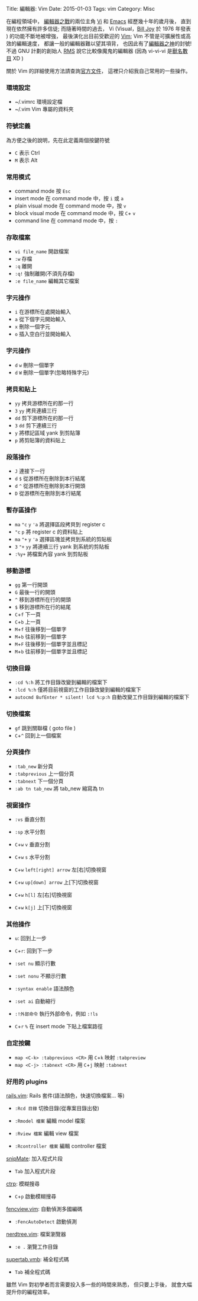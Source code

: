 Title: 編輯器: Vim
Date: 2015-01-03
Tags: vim
Category: Misc

在編程領域中，
[編輯器之戰](http://zh.wikipedia.org/wiki/%E7%BC%96%E8%BE%91%E5%99%A8%E4%B9%8B%E6%88%98)的兩位主角
[Vi](http://zh.wikipedia.org/wiki/Vi) 和
[Emacs](http://zh.wikipedia.org/wiki/Emacs) 經歷幾十年的歲月後，
直到現在依然擁有許多信徒;
而隨著時間的過去，
Vi (Visual，[Bill Joy](http://zh.wikipedia.org/wiki/%E6%AF%94%E5%B0%94%C2%B7%E4%B9%94%E4%BC%8A) 於 1976 年發表 ) 的功能不斷地被增強，
最後演化出目前受歡迎的 [Vim](http://zh.wikipedia.org/wiki/Vim);
Vim 不管是可擴展性或高效的編輯速度，
都讓一般的編輯器難以望其項背，
也因此有了[編輯器之神](http://os.51cto.com/art/201101/242518.htm)的封號!
不過 GNU 計劃的創始人
[RMS](http://zh.wikipedia.org/wiki/%E7%90%86%E6%9F%A5%E5%BE%B7%C2%B7%E6%96%AF%E6%89%98%E6%9B%BC)
說它比較像魔鬼的編輯器
(因為 vi-vi-vi 是[獸名數目](http://zh.wikipedia.org/wiki/%E7%8D%B8%E5%90%8D%E6%95%B8%E7%9B%AE) XD )

關於 Vim 的詳細使用方法請查詢[官方文件](http://vimdoc.sourceforge.net/htmldoc/usr_toc.html)，
這裡只介紹我自己常用的一些操作。

### 環境設定

* ~/.vimrc 環境設定檔
* ~/.vim  Vim 專屬的資料夾

### 符號定義

為方便之後的說明，先在此定義兩個按鍵符號

* `C` 表示 Ctrl
* `M` 表示 Alt

### 常用模式

* command mode 按 `Esc`
* insert mode 在 command mode 中，按 `i` 或 `a`
* plain visual mode 在 command mode 中，按 `v`
* block visual mode 在 command mode 中，按 `C`+ `v`
* command line 在 command mode 中，按 `:`

### 存取檔案

- `vi file_name` 開啟檔案
- `:w` 存檔
- `:q` 離開
- `:q!` 強制離開(不須先存檔)
- `:e file_name` 編輯其它檔案

### 字元操作

- `i` 在游標所在處開始輸入
- `a` 從下個字元開始輸入
- `x` 刪除一個字元
- `o` 插入空白行並開始輸入

### 字元操作

- `d` `w` 刪除一個單字
- `d` `W` 刪除一個單字(忽略特殊字元)

### 拷貝和貼上

- `yy` 拷貝游標所在的那一行
- `3` `yy` 拷貝連續三行
- `dd` 剪下游標所在的那一行
- `3` `dd` 剪下連續三行
- `y` 將標記區域 yank 到剪貼簿
- `p` 將剪貼簿的資料貼上

### 段落操作

- `J` 連接下一行
- `d` `$` 從游標所在刪除到本行結尾
- `d` `^` 從游標所在刪除到本行開頭
- `D` 從游標所在刪除到本行結尾

### 暫存區操作

- `ma` `"c` `y` `'a` 將選擇區段拷貝到 register c
- `"c` `p` 將 register c 的資料貼上
- `ma` `"+` `y` `'a` 選擇區塊並拷貝到系統的剪貼板
- `3` `"+` `yy` 將連續三行 yank 到系統的剪貼板
- `:%y+` 將檔案內容 yank 到剪貼板

### 移動游標

- `gg` 第一行開頭
- `G` 最後一行的開頭
- `^` 移到游標所在行的開頭
- `$` 移到游標所在行的結尾
- `C`+`f` 下一頁
- `C`+`b` 上一頁
- `M`+`f` 往後移到一個單字
- `M`+`b` 往前移到一個單字
- `M`+`F` 往後移到一個單字並且標記
- `M`+`b` 往前移到一個單字並且標記

### 切換目錄

- `:cd %:h` 將工作目錄改變到編輯的檔案下
- `:lcd %:h` 僅將目前視窗的工作目錄改變到編輯的檔案下
- `autocmd BufEnter * silent! lcd %:p:h` 自動改變工作目錄到編輯的檔案下

### 切換檔案

- `gf` 跳到關聯檔 ( goto file )
- `C`+`^` 回到上一個檔案

### 分頁操作

- `:tab_new` 新分頁
- `:tabprevious` 上一個分頁
- `:tabnext` 下一個分頁
- `:ab tn tab_new` 將 tab_new 縮寫為 tn

### 視窗操作

- `:vs`       垂直分割
- `:sp`       水平分割
- `C`+`w` `v` 垂直分割
- `C`+`w` `s` 水平分割

- `C`+`w` `left[right] arrow` 左[右]切換視窗
- `C`+`w` `up[down] arrow`    上[下]切換視窗
- `C`+`w` `h[l]` 左[右]切換視窗
- `C`+`w` `k[j]` 上[下]切換視窗

### 其他操作

- `u`: 回到上一步
- `C`+`r`: 回到下一步

- `:set nu` 顯示行數
- `:set nonu` 不顯示行數
- `:syntax enable` 語法顏色
- `:set ai` 自動縮行

- `:!外部命令` 執行外部命令，例如 `:!ls`

- `C`+`r` `%` 在 insert mode 下貼上檔案路徑

### 自定按鍵

- `map <C-k> :tabprevious <CR>` 用 `C`+`k` 映射 `:tabpreview`
- `map <C-j> :tabnext <CR>` 用 `C`+`j` 映射 `:tabnext`

### 好用的 plugins

[rails.vim](http://www.vim.org/scripts/script.php?script_id=1567):
Rails 套件(語法顏色，快速切換檔案... 等)

* `:Rcd 目錄` 切換目錄(從專案目錄出發)

* `:Rmodel 檔案`      編輯 model 檔案

* `:Rview 檔案`       編輯 view 檔案

* `:Rcontroller 檔案` 編輯 controller 檔案

[snipMate](http://www.vim.org/scripts/script.php?script_id=2540): 加入程式片段

* `Tab` 加入程式片段

[ctrp](https://github.com/kien/ctrlp.vim): 模糊搜尋

* `C`+`p` 啟動模糊搜尋

[fencview.vim](http://www.vim.org/scripts/script.php?script_id=1708): 自動偵測多國編碼

* `:FencAutoDetect` 啟動偵測

[nerdtree.vim](http://www.vim.org/scripts/script.php?script_id=1658): 檔案瀏覽器

* `:e .` 瀏覽工作目錄

[supertab.vmb](http://www.vim.org/scripts/script.php?script_id=1643): 補全程式碼

* `Tab` 補全程式碼

雖然 Vim 對初學者而言需要投入多一些的時間來熟悉，
但只要上手後， 就會大幅提升你的編程效率。
